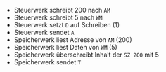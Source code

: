  - Steuerwerk schreibt 200 nach `AM`
 - Steuerwerk schreibt 5 nach `WM`
 - Steuerwerk setzt `D` auf Schreiben (1)
 - Steuerwerk sendet `A`
 - Speicherwerk liest Adresse von `AM` (200)
 - Speicherwerk liest Daten von `WM` (5)
 - Speicherwerk überschreibt Inhalt der `SZ 200` mit 5
 - Speicherwerk sendet `T`
